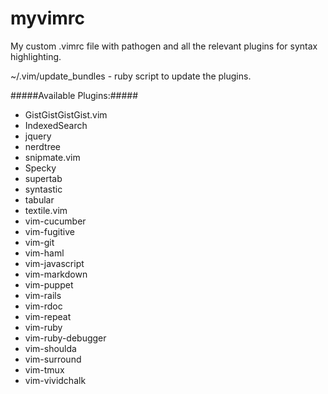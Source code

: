 myvimrc
=======

My custom .vimrc file with pathogen and all the relevant plugins for syntax highlighting.

~/.vim/update_bundles - ruby script to update the plugins.

#####Available Plugins:#####

*  GistGistGistGist.vim
*  IndexedSearch
*  jquery
*  nerdtree
*  snipmate.vim
*  Specky
*  supertab
*  syntastic
*  tabular
*  textile.vim
*  vim-cucumber
*  vim-fugitive
*  vim-git
*  vim-haml
*  vim-javascript
*  vim-markdown
*  vim-puppet
*  vim-rails
*  vim-rdoc
*  vim-repeat
*  vim-ruby
*  vim-ruby-debugger
*  vim-shoulda
*  vim-surround
*  vim-tmux
*  vim-vividchalk


